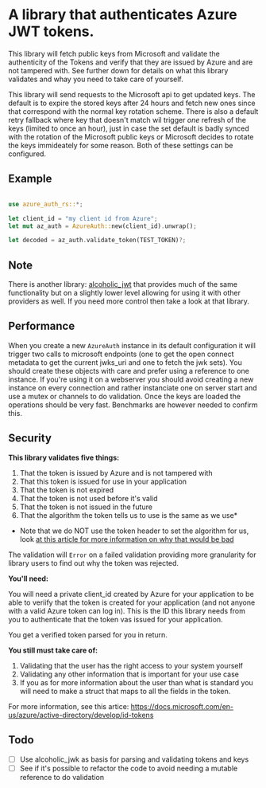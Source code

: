 

# A library that authenticates Azure JWT tokens.
This library will fetch public keys from Microsoft and validate the authenticity of the Tokens and verify that they
are issued by Azure and are not tampered with. See further down for details on what this library validates and
whay you need to take care of yourself.

This library will send requests to the Microsoft api to get updated keys. The default is to expire the stored keys after
24 hours and fetch new ones since that correspond with the normal key rotation scheme. There is also a default retry fallback 
where key that doesn't match wil trigger _one_ refresh of the keys (limited to once an hour), just in case the set default is 
badly synced with the rotation of the Microsoft public keys or Microsoft decides to rotate the keys immideately for some reason. 
Both of these settings can be configured.

## Example

```rust

use azure_auth_rs::*;

let client_id = "my client id from Azure";
let mut az_auth = AzureAuth::new(client_id).unwrap();

let decoded = az_auth.validate_token(TEST_TOKEN)?;

```

## Note

There is another library: [alcoholic_jwt](https://github.com/tazjin/alcoholic_jwt]) that provides
much of the same functionality but on a slightly lower level allowing for using it with other providers
as well. If you need more control then take a look at that library.

## Performance

When you create a new `AzureAuth` instance in its default configuration it will trigger two calls
to microsoft endpoints (one to get the open connect metadata to get the current jwks_uri and one to 
fetch the jwk sets). You should create these objects with care and prefer using a reference to one
instance. If you're using it on a webserver you should avoid creating a new instance on every connection
and rather instanciate one on server start and use a mutex or channels to do validation. Once the keys 
are loaded the operations should be very fast. Benchmarks are however needed to confirm this.

## Security

**This library validates five things:**
1. That the token is issued by Azure and is not tampered with
2. That this token is issued for use in your application
3. That the token is not expired
4. That the token is not used before it's valid
5. That the token is not issued in the future
6. That the algorithm the token tells us to use is the same as we use*

* Note that we do NOT use the token header to set the algorithm for us, look [at this article for more information on why that would be bad](https://auth0.com/blog/critical-vulnerabilities-in-json-web-token-libraries/)

The validation will `Error` on a failed validation providing more granularity for library users to find out why the token
was rejected.

**You'll need:**

You will need a private client_id created by Azure for your application to be able to veriify that
the token is created for your application (and not anyone with a valid Azure token can log in). This is the ID this library
needs from you to authenticate that the token vas issued for your application.

You get a verified token parsed for you in return.

**You still must take care of:**

1. Validating that the user has the right access to your system yourself
2. Validating any other information that is important for your use case
3. If you as for more information about the user than what is standard you will need
to make a struct that maps to all the fields in the token.

For more information, see this artice: https://docs.microsoft.com/en-us/azure/active-directory/develop/id-tokens

## Todo
- [ ] Use alcoholic_jwk as basis for parsing and validating tokens and keys
- [ ] See if it's possible to refactor the code to avoid needing a mutable reference to do validation